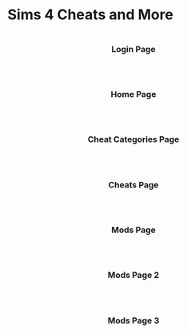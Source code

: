 # Sims 4 Cheats and More

<p align= "center" >
  <img 
       src = "https://github.com/elifbilgep/sims4hile/blob/master/assets/screenshots/sims1.png" alt ="">
<br>
  <h3 align = "center"> Login Page </h3>
</p>
<br>
<p align= "center" >
  <img 
       src = "https://github.com/elifbilgep/sims4hile/blob/master/assets/screenshots/sims2.png" alt ="">
<br>
  <h3 align = "center"> Home Page </h3>
</p>

<br>
<p align= "center" >
  <img 
       src = "https://github.com/elifbilgep/sims4hile/blob/master/assets/screenshots/sims3.png" alt ="">
<br>
  <h3 align = "center"> Cheat Categories Page </h3>
</p>

<br>
<p align= "center" >
  <img 
       src = "https://github.com/elifbilgep/sims4hile/blob/master/assets/screenshots/sims4.png" alt ="">
<br>
  <h3 align = "center"> Cheats Page </h3>
</p>

<br>
<p align= "center" >
  <img 
       src = "https://github.com/elifbilgep/sims4hile/blob/master/assets/screenshots/sims5.png" alt ="">
<br>
  <h3 align = "center"> Mods Page </h3>
</p>

<br>
<p align= "center" >
  <img 
       src = "https://github.com/elifbilgep/sims4hile/blob/master/assets/screenshots/sims6.png" alt ="">
<br>
  <h3 align = "center"> Mods Page 2 </h3>
</p>

<br>
<p align= "center" >
  <img 
       src = "https://github.com/elifbilgep/sims4hile/blob/master/assets/screenshots/sims7.png" alt ="">
<br>
  <h3 align = "center"> Mods Page 3 </h3>
</p>





  
